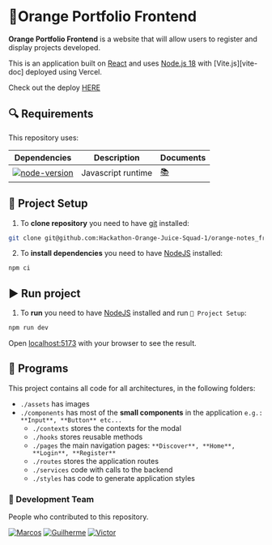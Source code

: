 # 🍊Orange Portfolio Frontend

**Orange Portfolio Frontend** is a website that will allow
users to register and display projects
developed.

This is an application built on [React][react-doc] and uses [Node.js 18][node-download] with [Vite.js][vite-doc] deployed using Vercel.

Check out the deploy [HERE](https://orange-portfolio-front-deploy-ito0k0yhp-guihcastros-projects.vercel.app/)

## 🔍 Requirements

This repository uses:

| Dependencies | Description | Documents |
| -------------------------------------------- | ------------------ | ---------------- |
| [![node-version]][node-download] | Javascript runtime | [📚][node-doc] |

## 🔨 Project Setup

1. To **clone repository** you need to have [git][git-download] installed:

```bash
git clone git@github.com:Hackathon-Orange-Juice-Squad-1/orange-notes_front-end.git
```

2. To **install dependencies** you need to have [NodeJS][node-download] installed:

```bash
npm ci
```


## ▶️ Run project

1. To **run** you need to have [NodeJS][node-download] installed and run `🔨 Project Setup`:

```bash
npm run dev
```

Open [localhost:5173](http://localhost:5173) with your browser to see the result.

## 📂 Programs

This project contains all code for all architectures, in the following folders:

* `./assets` has images
* `./components` has most of the **small components** in the application `e.g.: **Input**, **Button** etc...`
     * `./contexts` stores the contexts for the modal
     * `./hooks` stores reusable methods
     * `./pages` the main navigation pages: `**Discover**, **Home**, **Login**, **Register**`
     * `./routes` stores the application routes
     * `./services` code with calls to the backend
     * `./styles` has code to generate application styles


### 💪 Development Team

People who contributed to this repository.

[![Marcos](https://avatars.githubusercontent.com/u/96779141?s=100)](https://github.com/gc-marcos) [![Guilherme](https://avatars.githubusercontent.com/u/138685301?s=100)](https://github.com/GuihCastro) [![Victor](https://avatars.githubusercontent.com/u/51869461?s=100)](https://https://github.com/victorsilva02)



[node-download]: https://nodejs.org/dist/v18.16.0/

[git-download]: https://git-scm.com/downloads

[node-version]: https://img.shields.io/badge/node-latest-blue

[node-doc]: https://nodejs.org/dist/latest-v18.x/docs/api/

[react-doc]: https://react.dev/

